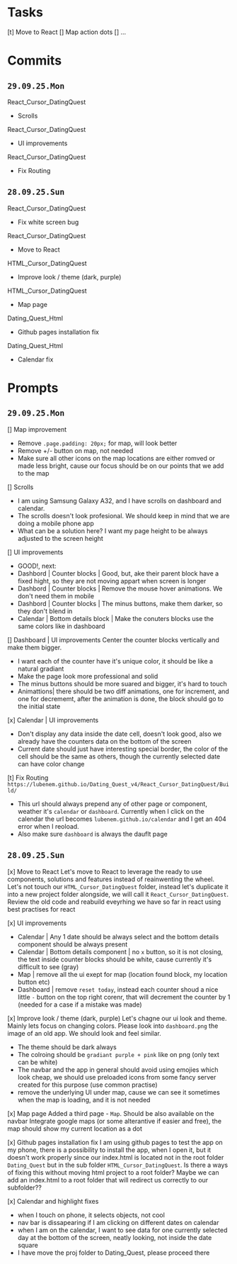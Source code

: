 # Tasks

[t] Move to React
[] Map action dots
[] ...

# Commits

## `29.09.25.Mon`

React_Cursor_DatingQuest
* Scrolls

React_Cursor_DatingQuest
* UI improvements

React_Cursor_DatingQuest
* Fix Routing

## `28.09.25.Sun`

React_Cursor_DatingQuest
* Fix white screen bug

React_Cursor_DatingQuest
* Move to React

HTML_Cursor_DatingQuest 
* Improve look / theme (dark, purple)

HTML_Cursor_DatingQuest 
* Map page

Dating_Quest_Html
* Github pages installation fix

Dating_Quest_Html
* Calendar fix

# Prompts

## `29.09.25.Mon`


[] Map improvement
* Remove `.page.padding: 20px;` for map, will look better
* Remove +/- button on map, not needed
* Make sure all other icons on the map locations are either romved or made less bright, cause our focus should be on our points that we add to the map 

[] Scrolls
* I am using Samsung Galaxy A32, and I have scrolls on dashboard and calendar.
* The scrolls doesn't look profesional. We should keep in mind that we are doing a mobile phone app
* What can be a solution here? I want my page height to be always adjusted to the screen height

[] UI improvements
* GOOD!, next:
* Dashbord | Counter blocks | Good, but, ake their parent block have a fixed hight, so they are not moving appart when screen is longer
* Dashbord | Counter blocks | Remove the mouse hover animations. We don't need them in mobile
* Dashbord | Counter blocks | The minus buttons, make them darker, so they don't blend in
* Calendar | Bottom details block | Make the conuters blocks use the same colors like in dashboard

[] Dashboard | UI improvements
Center the counter blocks vertically and make them bigger.
* I want each of the counter have it's unique color, it should be like a natural gradiant
* Make the page look more professional and solid
* The minus buttons should be more suared and bigger, it's hard to touch
* Animattions| there should be two diff animations, one for increment, and one for decrememt, after the animation is done, the block should go to the initial state

[x] Calendar | UI improvements
* Don't display any data inside the date cell, doesn't look good, also we already have the counters data on the bottom of the screen
* Current date should just have interesting special border, the color of the cell should be the same as others, though the currently selected date can have color change

[t] Fix Routing
`https://lubenem.github.io/Dating_Quest_v4/React_Cursor_DatingQuest/Build/`
* This url should always prepend any of other page or component, weather it's `calendar` or `dashboard`.
Currently when I click on the calendar the url becomes `lubenem.github.io/calendar` and I get an 404 error when I reoload.
* Also make sure `dashboard` is always the dauflt page

## `28.09.25.Sun`

[x] Move to React
Let's move to React to leverage the ready to use components, solutions and features instead of reainwenting the wheel. Let's not touch our `HTML_Cursor_DatingQuest` folder, instead let's duplicate it into a new project folder alongside, we will call it `React_Cursor_DatingQuest`. Review the old code and reabuild eveyrhing we have so far in react using best practises for react

[x] UI improvements
* Calendar | Any 1 date should be always select and the bottom details component should be always present
* Calendar | Bottom details component | no `x` button, so it is not closing, the text inside counter blocks should be white, cause currently it's difficult to see (gray)
* Map | remove all the ui exept for map (location found block, my location button etc)
* Dashboard | remove `reset today`, instead each counter shoud a nice little `-` button on the top right corenr, that will decrement the counter by 1 (needed for a case if a mistake was made)

[x] Improve look / theme (dark, purple)
Let's chagne our ui look and theme. Mainly lets focus on changing colors.
Please look into `dashboard.png` the image of an old app. We should look and feel similar.
* The theme should be dark always
* The colroing should be `gradiant purple + pink` like on png (only text can be white)
* The navbar and the app in general should avoid using emojies which look cheap, we should use preloaded icons from some fancy server created for this purpose (use common practise)
* remove the underlying UI under map, cause we can see it sometimes when the map is loading, and it is not needed

[x] Map page
Added a third page - `Map`. Should be also available on the navbar
Integrate google maps (or some alterantive if easier and free), the map should show my current location as a dot

[x] Github pages installation fix
I am using github pages to test the app on my phone, there is a possibility to install the app, when I open it, but it doesn't work properly since our index.html is located not in the root folder `Dating_Quest` but in the sub folder `HTML_Cursor_DatingQuest`. Is there a ways of fixing this without moving html project to a root folder? Maybe we can add an index.html to a root folder that will redirect us correctly to our subfolder??

[x] Calendar and highlight fixes 
* when I touch on phone, it selects objects, not cool
* nav bar is dissapearing if I am clicking on different dates on calendar
* when I am on the calendar, I want to see data for one currently selected day at the bottom of the screen, neatly looking, not inside the date square
* I have move the proj folder to Dating_Quest, please proceed there
